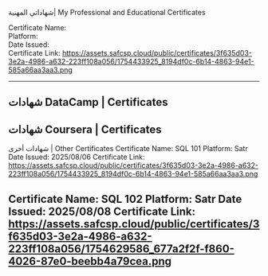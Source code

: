 شهاداتي المهنية| My Professional and Educational Certificates

Certificate Name:  
Platform:  
Date Issued:  
Certificate Link:  https://assets.safcsp.cloud/public/certificates/3f635d03-3e2a-4986-a632-223ff108a056/1754433925_8194df0c-6b14-4863-94e1-585a66aa3aa3.png

---
شهادات DataCamp | Certificates
---

شهادات Coursera | Certificates
---

شهادات أخرى | Other Certificates
Certificate Name:  SQL 101 
Platform:  Satr
Date Issued:  2025/08/06
Certificate Link:  https://assets.safcsp.cloud/public/certificates/3f635d03-3e2a-4986-a632-223ff108a056/1754433925_8194df0c-6b14-4863-94e1-585a66aa3aa3.png

Certificate Name:  SQL 102
Platform: Satr 
Date Issued:  2025/08/08
Certificate Link:  https://assets.safcsp.cloud/public/certificates/3f635d03-3e2a-4986-a632-223ff108a056/1754629586_677a2f2f-f860-4026-87e0-beebb4a79cea.png
---
